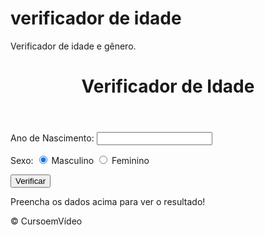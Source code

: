 # verificador de idade
Verificador de idade e gênero.
<html lang="pt-BR">
<head>
    <meta charset="UTF-8">
    <meta name="viewport" content="width=device-width, initial-scale=1.0">
    <title>Verificador de Idade</title>
    <link rel="stylesheet" href="estilo.css">
</head>
<body> 
    <header>
        <h1>Verificador de Idade</h1>
    </header>
    <section>
<div>
<p>Ano de Nascimento:
    <input type="number" name="txtano" id="txtano" min="0">
</p>
<p>Sexo:
    <input type="radio" name="radsex" id="masc" checked>
    <label for="masc">Masculino</label>
    <input type="radio" name="radsex" id="fem">
    <label for="fem">Feminino</label>
</p>
<p>
    <input type="button" value="Verificar" onclick="verificar()">
</p>
</div>
<div id="res">
Preencha os dados acima para ver o resultado!
</div>
</section>
<footer>
        <p>&copy; CursoemVídeo</p>
    </footer>
    <script src="script.js"></script>
</body>
</html>
